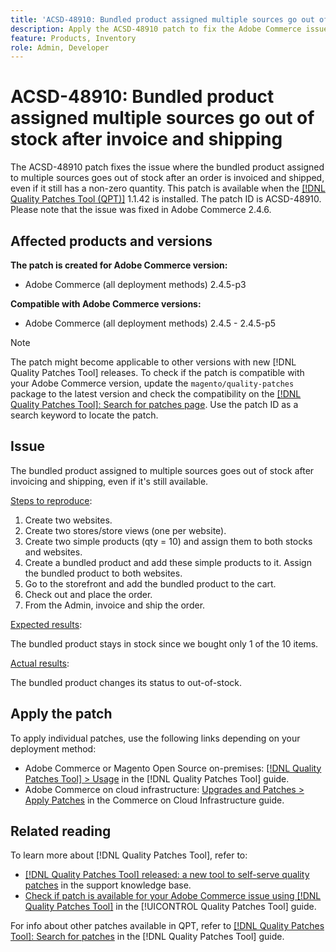 ```yaml
---
title: 'ACSD-48910: Bundled product assigned multiple sources go out of stock after invoice and shipping'
description: Apply the ACSD-48910 patch to fix the Adobe Commerce issue where the bundled product assigned to multiple sources goes out-of-stock after an order is invoiced and shipped, even if it still has a non-zero quantity.
feature: Products, Inventory
role: Admin, Developer
---
```

# ACSD-48910: Bundled product assigned multiple sources go out of stock after invoice and shipping

The ACSD-48910 patch fixes the issue where the bundled product assigned to multiple sources goes out of stock after an order is invoiced and shipped, even if it still has a non-zero quantity. This patch is available when the [[!DNL Quality Patches Tool (QPT)]](https://experienceleague.adobe.com/en/docs/commerce-knowledge-base/kb/announcements/commerce-announcements/magento-quality-patches-released-new-tool-to-self-serve-quality-patches) 1.1.42 is installed. The patch ID is ACSD-48910. Please note that the issue was fixed in Adobe Commerce 2.4.6.

## Affected products and versions

**The patch is created for Adobe Commerce version:**

* Adobe Commerce (all deployment methods) 2.4.5-p3

**Compatible with Adobe Commerce versions:**

* Adobe Commerce (all deployment methods) 2.4.5 - 2.4.5-p5

>[!NOTE]
>
>The patch might become applicable to other versions with new [!DNL Quality Patches Tool] releases. To check if the patch is compatible with your Adobe Commerce version, update the `magento/quality-patches` package to the latest version and check the compatibility on the [[!DNL Quality Patches Tool]: Search for patches page](https://experienceleague.adobe.com/tools/commerce-quality-patches/index.html). Use the patch ID as a search keyword to locate the patch.

## Issue

The bundled product assigned to multiple sources goes out of stock after invoicing and shipping, even if it's still available.

<u>Steps to reproduce</u>:

1. Create two websites.
1. Create two stores/store views (one per website).
1. Create two simple products (qty = 10) and assign them to both stocks and websites.
1. Create a bundled product and add these simple products to it. Assign the bundled product to both websites.
1. Go to the storefront and add the bundled product to the cart.
1. Check out and place the order.
1. From the Admin, invoice and ship the order.

<u>Expected results</u>:

The bundled product stays in stock since we bought only 1 of the 10 items.

<u>Actual results</u>:

The bundled product changes its status to out-of-stock.

## Apply the patch

To apply individual patches, use the following links depending on your deployment method:

* Adobe Commerce or Magento Open Source on-premises: [[!DNL Quality Patches Tool] > Usage](/help/tools/quality-patches-tool/usage.md) in the [!DNL Quality Patches Tool] guide.
* Adobe Commerce on cloud infrastructure: [Upgrades and Patches > Apply Patches](https://experienceleague.adobe.com/docs/commerce-cloud-service/user-guide/develop/upgrade/apply-patches.html) in the Commerce on Cloud Infrastructure guide.

## Related reading

To learn more about [!DNL Quality Patches Tool], refer to:

* [[!DNL Quality Patches Tool] released: a new tool to self-serve quality patches](https://experienceleague.adobe.com/en/docs/commerce-knowledge-base/kb/announcements/commerce-announcements/magento-quality-patches-released-new-tool-to-self-serve-quality-patches) in the support knowledge base.
* [Check if patch is available for your Adobe Commerce issue using [!DNL Quality Patches Tool]](/help/tools/quality-patches-tool/patches-available-in-qpt/check-patch-for-magento-issue-with-magento-quality-patches.md) in the [!UICONTROL Quality Patches Tool] guide.


For info about other patches available in QPT, refer to [[!DNL Quality Patches Tool]: Search for patches](https://experienceleague.adobe.com/tools/commerce-quality-patches/index.html) in the [!DNL Quality Patches Tool] guide.
